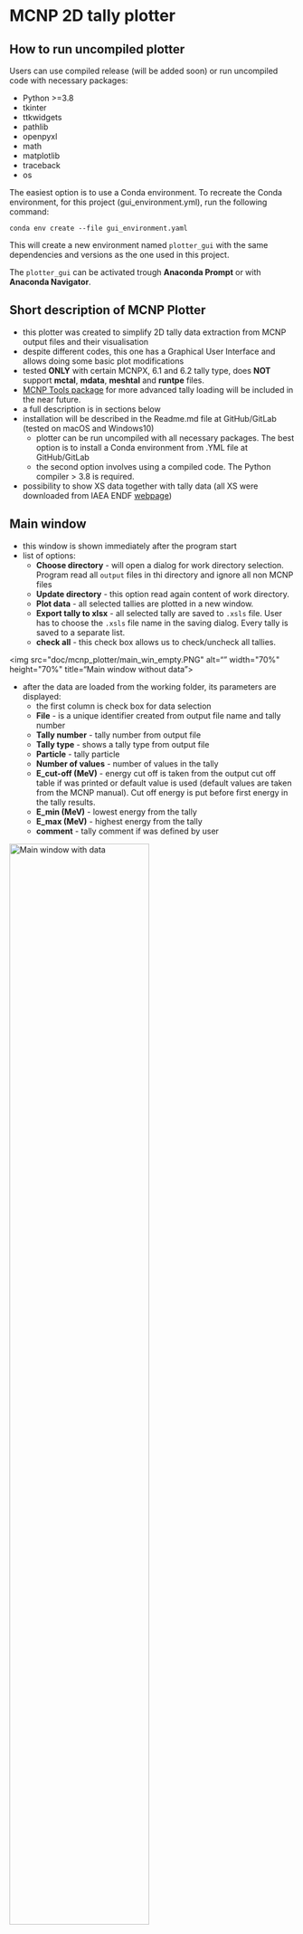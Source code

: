 # MCNP 2D tally plotter

<!--
## TODO:
https://www.freecodecamp.org/news/how-to-write-a-good-readme-file/
-->

## How to run uncompiled plotter

Users can use compiled release (will be added soon) or run uncompiled code with necessary packages:
- Python >=3.8
- tkinter
- ttkwidgets
- pathlib
- openpyxl
- math
- matplotlib
- traceback
- os

The easiest option is to use a Conda environment. To recreate the Conda environment, for this project (gui_environment.yml), run the following command:

```
conda env create --file gui_environment.yaml
```

This will create a new environment named `plotter_gui` with the same dependencies and versions as the one used in this project.

The `plotter_gui` can be activated trough **Anaconda Prompt** or with **Anaconda Navigator**.

## Short description of MCNP Plotter

* this plotter was created to simplify 2D tally data extraction from MCNP output files and their visualisation
* despite different codes, this one has a Graphical User Interface and allows doing some basic plot modifications
* tested **ONLY** with certain MCNPX, 6.1 and 6.2 tally type, does **NOT** support **mctal**, **mdata**, **meshtal** and **runtpe** files.
* [MCNP Tools package](https://github.com/lanl/mcnptools) for more advanced tally loading will be included in the near future. 
* a full description is in sections below
* installation will be described in the Readme.md file at GitHub/GitLab (tested on macOS and Windows10)
  - plotter can be run uncompiled with all necessary packages. The best option is to install a Conda environment from .YML file at GitHub/GitLab
  - the second option involves using a compiled code. The Python compiler > 3.8 is required.
* possibility to show XS data together with tally data (all XS were downloaded from IAEA ENDF [webpage](https://www-nds.iaea.org/exfor/endf.htm))

## Main window

- this window is shown immediately after the program start
- list of options:
  - **Choose directory** - will open a dialog for work directory selection. Program read all `output` files in thi directory and ignore all non MCNP files
  - **Update directory** - this option read again content of work directory.
  - **Plot data** - all selected tallies are plotted in a new window.
  - **Export tally to xlsx** - all selected tally are saved to `.xsls` file. User has to choose the `.xsls` file name in the saving dialog. Every tally is saved to a separate list.
  - **check all** - this check box allows us to check/uncheck all tallies.

<img src="doc/mcnp_plotter/main_win_empty.PNG" alt=“” width="70%" height="70%" title=“Main window without data”>

- after the data are loaded from the working folder, its parameters are displayed:
  - the first column is check box for data selection
  - **File** - is a unique identifier created from output file name and tally number
  - **Tally number** - tally number from output file
  - **Tally type** - shows a tally type from output file
  - **Particle** - tally particle
  - **Number of values** - number of values in the tally
  - **E_cut-off (MeV)** - energy cut off is taken from the output cut off table if was printed or default value is used (default values are taken from the MCNP manual). Cut off energy is put before first energy in the tally results.
  - **E_min (MeV)** - lowest energy from the tally
  - **E_max (MeV)** - highest energy from the tally
  - **comment** - tally comment if was defined by user

<img src="doc/mcnp_plotter/main_win_data.PNG" width="70%" height="70%" title="Main window with data">
<img src="doc/mcnp_plotter/excel_export.PNG" width="70%" height="70%" title="Exported xlsx file">

## Plot window
- the plot window could be divided into several parts:
  1. figure section - shows data selected in the main window and edited by section 2. and 3.
  2. plotter settings - this section allows some basic changes. A more detailed description is below.
  3. figure tools - allows manual zoom by magnifier tool, move in changes back and forward, modify position of titles and plot, move curves in the figure and save plot into several formats.

<img src="doc/mcnp_plotter/plot_win_init_sec.png" width="70%" height="70%">

### Plot settings and replot
- most of the changes are applied immediately after a widget is used.
- this behavior could be deactivated by check box in the lower part of this section. After that must be used button **Replot** to apply all settings.
- A Quit button could be used for a return to the main window. 

A short description of major settings:
* X and Y axis settings allows changing a scale between linear and logarithmic
* Data input switch between normalized (data are divided by energy bins, then values are normalized per one MeV) and unnormalized data (default).
* show/hide error bars checkbox is useful in a case of worse statistics when a figure is saturated by error bars.
* menu button in Data input frame allows choosing a tally for ratio plot. All other tallies are divided by the selected tally. This works only if all tallies in the plot have the same bins.
* Legend setting - allows change legend position and font size
* Font size frame - allows change Axes title and Ticks font size
* Grid settings frame - allows to turn on/off a grid with different settings
* A Cross-section frame allows showing XS data in the picture with a secondary Y axis.
* Export frame - is used for applying several other settings described in the next subsection.
    - Editor settings/legend open an Editor for `config_export` or `config_legend` file
    - On/Off save figure activate figure saving after every replot
    - On/Off LaTeX - this checkbox is now deprecated, but in the future will allow use LaTeX fonts and formatting (only with LaTeX compiler, e.g. MikTeX, LiveTex)
    - On/Off X/Y/Y2 axis limits are using limit values from a `config` file
    - Update export - read again setting from the  `config` file


<img src="doc/mcnp_plotter/plot_win_xs-data.PNG" alt= “” width="70%" height="70%">

### Config files editor
- Editor settings/legend from Export frame open a new window depending on a menu button above this button
- there are two options:
  - config_export - this file content wide option for figure editing. It includes axis title names and min/max values, figure export parameters (dpi, file extension), etc. Default value for all variables is `None`  
  - config_legend - in this file are stored all tallies during the read process if they are not already here. Users can change the file name used in the figure legend by editing string behind equal symbol.   

<img src="doc/mcnp_plotter/editor_win_config.PNG" alt= “” width="50%" height="50%">

<img src="doc/mcnp_plotter/editor_win_legend.PNG" alt= “” width="50%" height="50%">

### Source of XS data

- in the current state is supported only a specific format of XS data from the IAEA ENDF [webpage](https://www-nds.iaea.org/exfor/endf.htm)
- in this database are available, all main evaluated databases and their older versions
- the user has to select and plot all required data. In the plotter page is possible to download all plotted data (red circle in the picture below)

<img src="doc/mcnp_plotter/endf_xs_export.PNG" alt= “” width="70%" height="70%">

- the MCNP plotter can show data only from one file. Therefore, all XS values must be in one file.
- as a control sequence is used `#` symbol. Only data where is `#` removed from name string will be plotted.
- a string following name is used as a name in figure legend.

<img src="doc/mcnp_plotter/endf_xs_name.PNG" width="50%" height="50%" title="XS data file example downloaded from ENDF page.">
